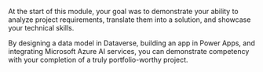 At the start of this module, your goal was to demonstrate your ability to analyze project requirements, translate them into a solution, and showcase your technical skills.

By designing a data model in Dataverse, building an app in Power Apps, and integrating Microsoft Azure AI services, you can demonstrate competency with your completion of a truly portfolio-worthy project.
